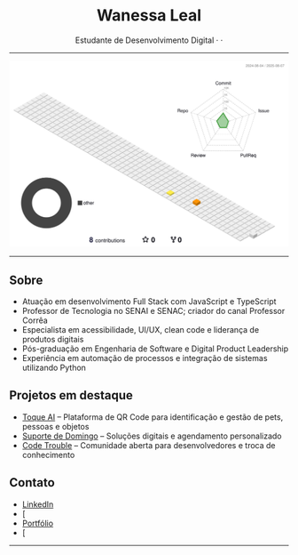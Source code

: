 <h1 align="center">Wanessa Leal</h1>

<p align="center">
  Estudante de Desenvolvimento Digital · · 
</p>

---

![](./profile-3d-contrib/profile-south-season-animate.svg)

---

## Sobre

- Atuação em desenvolvimento Full Stack com JavaScript e TypeScript
- Professor de Tecnologia no SENAI e SENAC; criador do canal Professor Corrêa
- Especialista em acessibilidade, UI/UX, clean code e liderança de produtos digitais
- Pós-graduação em Engenharia de Software e Digital Product Leadership
- Experiência em automação de processos e integração de sistemas utilizando Python

## Projetos em destaque

- [Toque AI](https://toqueai.com.br/) – Plataforma de QR Code para identificação e gestão de pets, pessoas e objetos
- [Suporte de Domingo](https://suportededomingo.com.br/) – Soluções digitais e agendamento personalizado
- [Code Trouble](https://codetrouble.com.br) – Comunidade aberta para desenvolvedores e troca de conhecimento

## Contato

- [LinkedIn](https:/www.linkedin.com/in/wanessa-leal-b324b7294)
- [
- [Portfólio]( )
- [
---

> 
